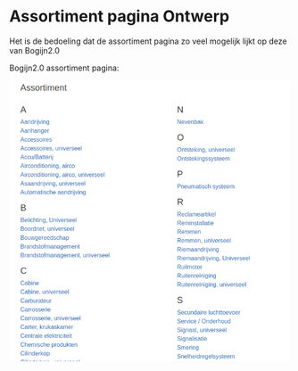 # Assortiment pagina Ontwerp

Het is de bedoeling dat de assortiment pagina zo veel mogelijk lijkt op deze van Bogijn2.0

Bogijn2.0 assortiment pagina:

![](media/assortiment-bogijn2.0.png)
